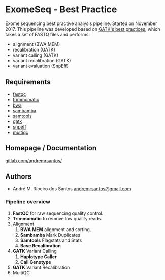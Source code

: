 # ExomeSeq - Best Practice

Exome sequencing best practive analysis pipeline. Started on 
November 2017. This pipeline was developed based on 
[GATK's best practices](https://software.broadinstitute.org/gatk/best-practices/), 
which takes a set of FASTQ files and performs:

- alignment (BWA MEM)
- recalibration (GATK)
- variant calling (GATK)
- variant recalibration (GATK)
- variant evaluation (SnpEff)

## Requirements

- [fastqc](https://www.bioinformatics.babraham.ac.uk/projects/fastqc/)
- [trimmomatic](trimmomatic)
- [bwa](http://bio-bwa.sourceforge.net)
- [sambamba](http://lomereiter.github.io/sambamba/)
- [samtools](https://samtools.github.io)
- [gatk](https://software.broadinstitute.org/gatk/)
- [snpeff](http://snpeff.sourceforge.net)
- [multiqc](http://multiqc.info)

## Homepage / Documentation

[gitlab.com/andremrsantos/](https://gitlab.com/andremrsantos/exomeseq)

## Authors

- André M. Ribeiro dos Santos <andremrsantos@gmail.com>

### Pipeline overview

1.  **FastQC** for raw sequencing quality control.
2.  **Trimmomatic** to remove low quality reads.
3.  Alignment
    1. **BWA MEM** alignment and sorting.
    2. **Sambamba** Mark Duplicates
    3. **Samtools** Flagstats and Stats
    4. **Base Recalibration**
4.  **GATK** Variant Calling
    1. **Haplotype Caller**
    2. **Call Genotype**
5.  **GATK** Variant Recalibration
6.  MultiQC